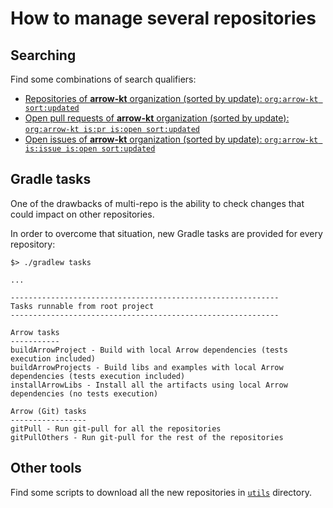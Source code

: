 # How to manage several repositories

## Searching

Find some combinations of search qualifiers:

* [Repositories of **arrow-kt** organization (sorted by update): `org:arrow-kt sort:updated`](https://github.com/search?q=org%3Aarrow-kt+sort%3Aupdated)
* [Open pull requests of **arrow-kt** organization (sorted by update): `org:arrow-kt is:pr is:open sort:updated`](https://github.com/search?q=org%3Aarrow-kt+is%3Apr+is%3Aopen+sort%3Aupdated)
* [Open issues of **arrow-kt** organization (sorted by update): `org:arrow-kt is:issue is:open sort:updated`](https://github.com/search?q=org%3Aarrow-kt+is%3Aissue+is%3Aopen+sort%3Aupdated&type=Issues)

## Gradle tasks

One of the drawbacks of multi-repo is the ability to check changes that could impact on other repositories.

In order to overcome that situation, new Gradle tasks are provided for every repository:

```
$> ./gradlew tasks

...

------------------------------------------------------------
Tasks runnable from root project
------------------------------------------------------------

Arrow tasks
-----------
buildArrowProject - Build with local Arrow dependencies (tests execution included)
buildArrowProjects - Build libs and examples with local Arrow dependencies (tests execution included)
installArrowLibs - Install all the artifacts using local Arrow dependencies (no tests execution)

Arrow (Git) tasks
-----------------
gitPull - Run git-pull for all the repositories
gitPullOthers - Run git-pull for the rest of the repositories
```

## Other tools

Find some scripts to download all the new repositories in [`utils`](utils/) directory.

